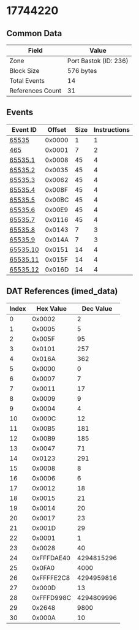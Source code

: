 # 17744220

## Common Data

| Field            | Value                 |
|------------------|-----------------------|
| Zone             | Port Bastok (ID: 236) |
| Block Size       | 576 bytes             |
| Total Events     | 14                    |
| References Count | 31                    |

## Events

| Event ID                  | Offset   |   Size |   Instructions |
|---------------------------|----------|--------|----------------|
| [65535](./65535.md)       | 0x0000   |      1 |              1 |
| [465](./465.md)           | 0x0001   |      7 |              2 |
| [65535.1](./65535.1.md)   | 0x0008   |     45 |              4 |
| [65535.2](./65535.2.md)   | 0x0035   |     45 |              4 |
| [65535.3](./65535.3.md)   | 0x0062   |     45 |              4 |
| [65535.4](./65535.4.md)   | 0x008F   |     45 |              4 |
| [65535.5](./65535.5.md)   | 0x00BC   |     45 |              4 |
| [65535.6](./65535.6.md)   | 0x00E9   |     45 |              4 |
| [65535.7](./65535.7.md)   | 0x0116   |     45 |              4 |
| [65535.8](./65535.8.md)   | 0x0143   |      7 |              3 |
| [65535.9](./65535.9.md)   | 0x014A   |      7 |              3 |
| [65535.10](./65535.10.md) | 0x0151   |     14 |              4 |
| [65535.11](./65535.11.md) | 0x015F   |     14 |              4 |
| [65535.12](./65535.12.md) | 0x016D   |     14 |              4 |

## DAT References (imed_data)

|   Index | Hex Value   |   Dec Value |
|---------|-------------|-------------|
|       0 | 0x0002      |           2 |
|       1 | 0x0005      |           5 |
|       2 | 0x005F      |          95 |
|       3 | 0x0101      |         257 |
|       4 | 0x016A      |         362 |
|       5 | 0x0000      |           0 |
|       6 | 0x0007      |           7 |
|       7 | 0x0011      |          17 |
|       8 | 0x0009      |           9 |
|       9 | 0x0004      |           4 |
|      10 | 0x000C      |          12 |
|      11 | 0x00B5      |         181 |
|      12 | 0x00B9      |         185 |
|      13 | 0x0047      |          71 |
|      14 | 0x0123      |         291 |
|      15 | 0x0008      |           8 |
|      16 | 0x0006      |           6 |
|      17 | 0x0012      |          18 |
|      18 | 0x0015      |          21 |
|      19 | 0x0014      |          20 |
|      20 | 0x0017      |          23 |
|      21 | 0x001D      |          29 |
|      22 | 0x0001      |           1 |
|      23 | 0x0028      |          40 |
|      24 | 0xFFFDAE40  |  4294815296 |
|      25 | 0x0FA0      |        4000 |
|      26 | 0xFFFFE2C8  |  4294959816 |
|      27 | 0x000D      |          13 |
|      28 | 0xFFFD998C  |  4294809996 |
|      29 | 0x2648      |        9800 |
|      30 | 0x000A      |          10 |
